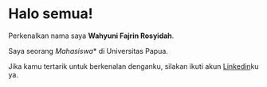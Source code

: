 # Halo semua! 

Perkenalkan nama saya **Wahyuni Fajrin Rosyidah**.<br>

Saya seorang *Mahasiswa** di Universitas Papua.<br>

Jika kamu tertarik untuk berkenalan denganku, silakan ikuti akun [Linkedin](https://www.linkedin.com/in/wahyuni-fajrin-rosyidah/)ku ya.
